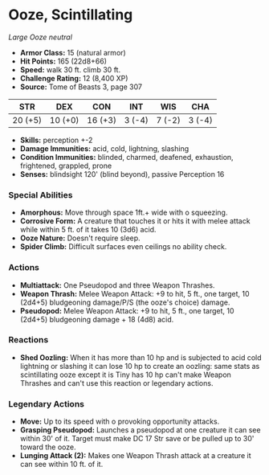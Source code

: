 # Ooze, Scintillating

*Large* *Ooze* *neutral*

- **Armor Class:** 15 (natural armor)
- **Hit Points:** 165 (22d8+66)
- **Speed:** walk 30 ft. climb 30 ft.
- **Challenge Rating:** 12 (8,400 XP)
- **Source:** Tome of Beasts 3, page 307

| STR | DEX | CON | INT | WIS | CHA |
| --- | --- | --- | --- | --- | --- |
| 20 (+5) | 10 (+0) | 16 (+3) | 3 (-4) | 7 (-2) | 3 (-4) |

- **Skills:** perception +-2
- **Damage Immunities:** acid, cold, lightning, slashing
- **Condition Immunities:** blinded, charmed, deafened, exhaustion, frightened, grappled, prone
- **Senses:** blindsight 120' (blind beyond), passive Perception 16

### Special Abilities

- **Amorphous:** Move through space 1ft.+ wide with o squeezing.
- **Corrosive Form:** A creature that touches it or hits it with melee attack while within 5 ft. of it takes 10 (3d6) acid.
- **Ooze Nature:** Doesn't require sleep.
- **Spider Climb:** Difficult surfaces even ceilings no ability check.

### Actions

- **Multiattack:** One Pseudopod and three Weapon Thrashes.
- **Weapon Thrash:** Melee Weapon Attack: +9 to hit, 5 ft., one target, 10 (2d4+5) bludgeoning damage/P/S (the ooze's choice) damage.
- **Pseudopod:** Melee Weapon Attack: +9 to hit, 5 ft., one target, 10 (2d4+5) bludgeoning damage + 18 (4d8) acid.

### Reactions

- **Shed Oozling:** When it has more than 10 hp and is subjected to acid cold lightning or slashing it can lose 10 hp to create an oozling: same stats as scintillating ooze except it is Tiny has 10 hp can't make Weapon Thrashes and can't use this reaction or legendary actions.



### Legendary Actions

- **Move:** Up to its speed with o provoking opportunity attacks.
- **Grasping Pseudopod:** Launches a pseudopod at one creature it can see within 30' of it. Target must make DC 17 Str save or be pulled up to 30' toward the ooze.
- **Lunging Attack (2):** Makes one Weapon Thrash attack at a creature it can see within 10 ft. of it.
